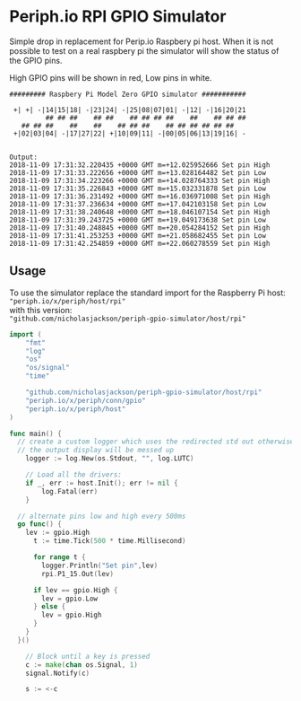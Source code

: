 # Periph.io RPI GPIO Simulator
Simple drop in replacement for Perip.io Raspbery pi host.  When it is not possible to test on a real raspbery pi the simulator will show the status of the GPIO pins.

High GPIO pins will be shown in red, Low pins in white.

```text
######### Raspbery Pi Model Zero GPIO simulator ###########

 +| +| -|14|15|18| -|23|24| -|25|08|07|01| -|12| -|16|20|21
         ## ## ##    ## ##    ## ## ## ##    ##    ## ## ##
   ## ## ##    ##    ##    ## ## ##    ## ## ## ## ## ##
 +|02|03|04| -|17|27|22| +|10|09|11| -|00|05|06|13|19|16| -


Output:
2018-11-09 17:31:32.220435 +0000 GMT m=+12.025952666 Set pin High
2018-11-09 17:31:33.222656 +0000 GMT m=+13.028164482 Set pin Low
2018-11-09 17:31:34.223266 +0000 GMT m=+14.028764333 Set pin High
2018-11-09 17:31:35.226843 +0000 GMT m=+15.032331878 Set pin Low
2018-11-09 17:31:36.231492 +0000 GMT m=+16.036971008 Set pin High
2018-11-09 17:31:37.236634 +0000 GMT m=+17.042103158 Set pin Low
2018-11-09 17:31:38.240648 +0000 GMT m=+18.046107154 Set pin High
2018-11-09 17:31:39.243725 +0000 GMT m=+19.049173638 Set pin Low
2018-11-09 17:31:40.248845 +0000 GMT m=+20.054284152 Set pin High
2018-11-09 17:31:41.253253 +0000 GMT m=+21.058682455 Set pin Low
2018-11-09 17:31:42.254859 +0000 GMT m=+22.060278559 Set pin High
```

## Usage
To use the simulator replace the standard import for the Raspberry Pi host:  
`"periph.io/x/periph/host/rpi"`  
with this version:   
`"github.com/nicholasjackson/periph-gpio-simulator/host/rpi"`

```go
import (
	"fmt"
	"log"
	"os"
	"os/signal"
	"time"

	"github.com/nicholasjackson/periph-gpio-simulator/host/rpi"
	"periph.io/x/periph/conn/gpio"
	"periph.io/x/periph/host"
)

func main() {
  // create a custom logger which uses the redirected std out otherwise
  // the output display will be messed up
	logger := log.New(os.Stdout, "", log.LUTC)

	// Load all the drivers:
	if _, err := host.Init(); err != nil {
		log.Fatal(err)
	}

  // alternate pins low and high every 500ms
  go func() {
    lev := gpio.High
	  t := time.Tick(500 * time.Millisecond)

	  for range t {
	    logger.Println("Set pin",lev)
	    rpi.P1_15.Out(lev)

      if lev == gpio.High {
        lev = gpio.Low
      } else {
        lev = gpio.High
      }
    }
  }()

	// Block until a key is pressed
	c := make(chan os.Signal, 1)
	signal.Notify(c)

	s := <-c
```
